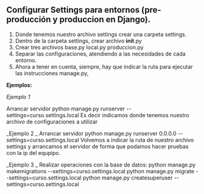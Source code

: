 ## Configurar Settings para entornos (pre-producción y produccion en Django).

1. Donde tenemos nuestro archivo settings crear una carpeta settings.
2. Dentro de la carpeta settings, crear archivo __init__.py
3. Crear tres archivos base.py local.py produccion.py
4. Separar las configuraciones, atendiendo a las necesidades de cada entorno.
5. Ahora a tener en cuenta, siempre, hay que indicar la ruta para ejecutar las instrucciones manage.py, 

**Ejemplos:**

_Ejemplo 1_

Arrancar servidor python manage.py runserver --settings=curso.settings.local
Es decir indicamos donde tenemos nuestro archivo de configuraciones a utilizar

_Ejemplo 2 _
Arrancar servidor python manage.py runserver 0.0.0.0 --settings=curso.settings.local
Volvemos a indicar la ruta de nuestro archivo settings y arrancamos el servidor de forma que podamos hacer pruebas con la ip del equpipo.

_Ejemplo 3 _
Realizar operaciones con la base de datos:
python manage.py makemigrations --settings=curso.settings.local
python manage.py migrate --settings=curso.settings.local
python manage.py createsuperuser  --settings=curso.settings.local



